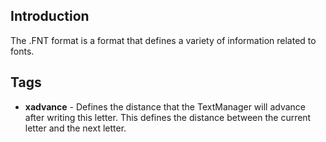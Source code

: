 ## Introduction

The .FNT format is a format that defines a variety of information related to fonts.

## Tags

-   **xadvance** - Defines the distance that the TextManager will advance after writing this letter. This defines the distance between the current letter and the next letter.
